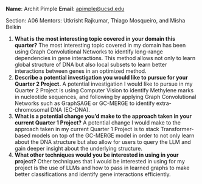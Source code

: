 **Name**: Archit Pimple
**Email**: apimple@ucsd.edu

Section: A06
Mentors: Utkrisht Rajkumar, Thiago Mosqueiro, and Misha Belkin

1. **What is the most interesting topic covered in your domain this quarter?**
   The most interesting topic covered in my domain has been using Graph Convolutional Networks to identify long-range dependencies in gene interactions. This method allows not only to learn global structure of DNA but also local subsets to learn better interactions between genes in an optimized method.
3. **Describe a potential investigation you would like to pursue for your Quarter 2 Project.**
   A potential investigation I would like to pursue in my Quarter 2 Project is using Computer Vision to identify Methylene marks in nucleotide sequences, and following by applying Graph Convolutional Networks such as GraphSAGE or GC-MERGE to identify extra-chromosomal DNA (EC-DNA).
5. **What is a potential change you’d make to the approach taken in your current Quarter 1 Project?**
   A potential change I would make to the approach taken in my current Quarter 1 Project is to stack Transformer-based models on top of the GC-MERGE model in order to not only learn about the DNA structure but also allow for users to query the LLM and gain deeper insight about the underlying structure.
7. **What other techniques would you be interested in using in your project?**
   Other techniques that I would be interested in using for my project is the use of LLMs and how to pass in learned graphs to make better classifications and identify gene interactions efficiently.
